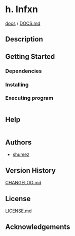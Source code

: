 <!--
Filename: 	README.md
Project: 	/Users/shume/Developer/mnemosyne/docs/MMB/docs/h_Infxn
Author: 	shumez <https://github.com/shumez>
Created: 	2019-04-24 16:54:1
Modified: 	2019-04-24 16:54:51
-----
Copyright (c) 2019 shumez
-->

# h. Infxn

<!-- [![cover](img/)][img] -->


[docs] / [DOCS.md]


## Description


## Getting Started



### Dependencies



### Installing



### Executing program

```
```

## Help

```
```

## Authors

* [shumez]

## Version History

[CHANGELOG.md]

## License

[LICENSE.md]


## Acknowledgements


<!-- ------------------------------- -->
[shumez]: shumez
[img]: img/
[DOCS.md]: docs/DOCS.md
[docs]: docs/
[CHANGELOG.md]: CHANGELOG.md
[LICENSE.md]: LICENSE.md
